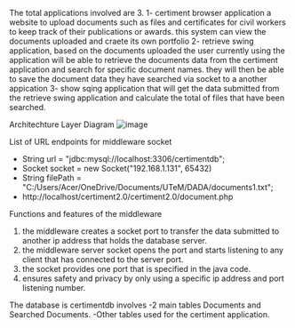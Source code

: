 The total applications involved are 3.
1- certiment browser application a website to upload documents such as files and certificates for civil workers to keep track of their publications or awards. this system can view the documents uploaded and craete its own portfolio
2- retrieve swing application, based on the documents uploaded the user currently using the application will be able to retrieve the documents data from the certiment application and search for specific document names. 
 they will then be able to save the document data they have searched via socket to a another appication
3- show sqing application that will get the data submitted from the retrieve swing application and calculate the total of files that have been searched. 

Architechture Layer Diagram 
![image](https://github.com/DayanaKhairy/projectDAD/assets/128731847/5ca1e7c3-2581-4759-9909-c33e67488edb)

List of URL endpoints for middleware socket 
- String url = "jdbc:mysql://localhost:3306/certimentdb";
- Socket socket = new Socket("192.168.1.131", 65432)
- String filePath = "C:/Users/Acer/OneDrive/Documents/UTeM/DADA/documents1.txt";
- http://localhost/certiment2.0/certiment2.0/document.php

Functions and features of the middleware 
1. the middleware creates a socket port to transfer the data submitted to another ip address that holds the database server.
2. the middleware server socket opens the port and starts listening to any client that has connected to the server port.
3. the socket provides one port that is specified in the java code.
4. ensures safety and privacy by only using a specific ip address and port listening number.

The database is certimentdb involves
-2 main tables Documents and Searched Documents. 
-Other tables used for the certiment application.
